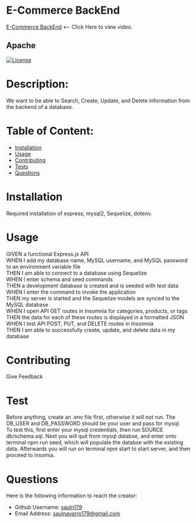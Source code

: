 
  # E-Commerce BackEnd
  [E-Commerce BackEnd](https://drive.google.com/file/d/1VZv7jR5sRr3lI7HQPchWLz8lxMXweTN2/view?usp=sharing) <-- Click Here to view video.
  ## Apache
  [![License](https://img.shields.io/badge/License-Apache_2.0-blue.svg)](https://opensource.org/licenses/Apache-2.0)


 
  # Description:
  We want to be able to Search, Create, Update, and Delete information from the backend of a database.

  # Table of Content:

- [Installation](#installation)
- [Usage](#usage)
- [Contributing](#contributing)
- [Tests](#tests)
- [Questions](#questions)

# Installation
Required installation of express, mysql2, Sequelize, dotenv.

# Usage
GIVEN a functional Express.js API<br>
WHEN I add my database name, MySQL username, and MySQL password to an environment variable file<br>
THEN I am able to connect to a database using Sequelize<br>
WHEN I enter schema and seed commands<br>
THEN a development database is created and is seeded with test data<br>
WHEN I enter the command to invoke the application<br>
THEN my server is started and the Sequelize models are synced to the MySQL database<br>
WHEN I open API GET routes in Insomnia for categories, products, or tags<br>
THEN the data for each of these routes is displayed in a formatted JSON<br>
WHEN I test API POST, PUT, and DELETE routes in Insomnia<br>
THEN I am able to successfully create, update, and delete data in my database<br>


# Contributing
Give Feedback

# Test
Before anything, create an .env file first, otherwise it will not run. The DB_USER and DB_PASSWORD should be your user and pass for mysql.<br>
To test this, first enter your mysql credentials, then run SOURCE db/schema.sql. Next you will quit from mysql databse, and enter onto terminal npm run seed, which will populate the databse with the existing data. Afterwards you will run on terminal npm start to start server, and then proceed to insomia.<br>

# Questions
Here is the following information to reach the creator:

- Github Username: [sauln179](https://github.com/sauln179)
- Email Address: saulnavarro179@gmail.com

